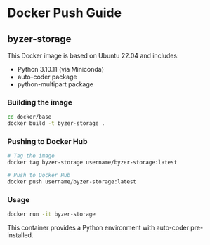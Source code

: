 # Docker Push Guide

## byzer-storage

This Docker image is based on Ubuntu 22.04 and includes:

- Python 3.10.11 (via Miniconda)
- auto-coder package
- python-multipart package

### Building the image

```bash
cd docker/base
docker build -t byzer-storage .
```

### Pushing to Docker Hub

```bash
# Tag the image
docker tag byzer-storage username/byzer-storage:latest

# Push to Docker Hub
docker push username/byzer-storage:latest
```

### Usage

```bash
docker run -it byzer-storage
```

This container provides a Python environment with auto-coder pre-installed.